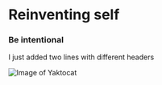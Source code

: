 # Reinventing self
### Be intentional

I just added two lines with different headers

![Image of Yaktocat](https://octodex.github.com/images/yaktocat.png)
